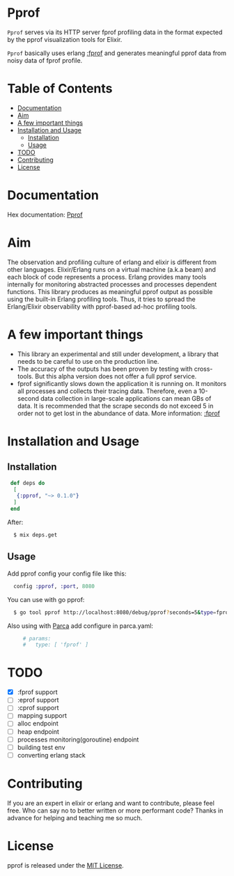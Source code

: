 # Pprof
  `Pprof` serves via its HTTP server fprof profiling data in the format expected by the pprof visualization tools for Elixir.

  `Pprof` basically uses erlang [:fprof](https://www.erlang.org/doc/man/fprof.html) and generates meaningful pprof data from noisy data of fprof profile.

# Table of Contents

* [Documentation](#documentation)
* [Aim](#aim)
* [A few important things](#a-few-important-things)
* [Installation and Usage](#installation-and-usage)
  * [Installation](#installation)
  * [Usage](#usage)
* [TODO](#todo)
* [Contributing](#contributing)
* [License](#license)

# Documentation
  Hex documentation: [Pprof](https://www.erlang.org/doc/man/fprof.html)

# Aim
  The observation and profiling culture of erlang and elixir is different from other languages.
  Elixir/Erlang runs on a virtual machine (a.k.a beam) and each block of code represents a process.
  Erlang provides many tools internally for monitoring abstracted processes and processes dependent functions.
  This library produces as meaningful pprof output as possible using the built-in Erlang profiling tools. Thus, it tries to spread the Erlang/Elixir observability with pprof-based ad-hoc profiling tools.

 # A few important things

 - This library an experimental and still under development, a library that needs to be careful to use on the production line.
 - The accuracy of the outputs has been proven by testing with cross-tools. But this alpha version does not offer a full pprof service.
 - fprof significantly slows down the application it is running on. It monitors all processes and collects their tracing data.
   Therefore, even a 10-second data collection in large-scale applications can mean GBs of data.
   It is recommended that the scrape seconds do not exceed 5 in order not to get lost in the abundance of data. More information: [:fprof](https://www.erlang.org/doc/man/fprof.html)


  # Installation and Usage

  ## Installation

   ```elixir
    def deps do
     [
      {:pprof, "~> 0.1.0"}
     ]
    end
   ```

  After:
  ```bash
    $ mix deps.get
   ```

  ## Usage

  Add pprof config your config file like this:
  ```elixir
    config :pprof, :port, 8080
  ```

  You can use with go pprof:
  ```bash
    $ go tool pprof http://localhost:8080/debug/pprof?seconds=5&type=fprof

   ```
  Also using with [Parca](https://github.com/parca-dev/parca) add configure in parca.yaml:
   ```yaml
        # params:
        #   type: [ 'fprof' ]
   ```

  # TODO
  - [x] :fprof support
  - [ ] :eprof support
  - [ ] :cprof support
  - [ ] mapping support
  - [ ] alloc endpoint
  - [ ] heap endpoint
  - [ ] processes monitoring(goroutine) endpoint
  - [ ] building test env
  - [ ] converting erlang stack

  # Contributing

  If you are an expert in elixir or erlang and want to contribute, please feel free. Who can say no to better written or more performant code? Thanks in advance for helping and teaching me so much.

  # License

  pprof is released under the [MIT License](https://opensource.org/licenses/MIT).
